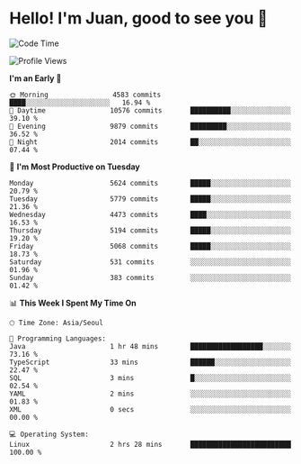 # Hello! I'm Juan, good to see you 👋

<!--
**Y-k-Y/Y-k-Y** is a ✨ _special_ ✨ repository because its `README.md` (this file) appears on your GitHub profile.

Here are some ideas to get you started:

- 🔭 I’m currently working on ...
- 🌱 I’m currently learning ...
- 👯 I’m looking to collaborate on ...
- 🤔 I’m looking for help with ...
- 💬 Ask me about ...
- 📫 How to reach me: ...
- 😄 Pronouns: ...
- ⚡ Fun fact: ...
-->
<!--
![Profile views](https://gpvc.arturio.dev/Y-k-Y)

[![Omid Nikrah StackOverflow](https://github-readme-stackoverflow.vercel.app/?userID=9517076)](https://stackoverflow.com/users/9517076/i-have-10-fingers)
-->

<!--START_SECTION:waka-->
![Code Time](http://img.shields.io/badge/Code%20Time-1%2C804%20hrs%2043%20mins-blue)

![Profile Views](http://img.shields.io/badge/Profile%20Views-0-blue)

**I'm an Early 🐤** 

```text
🌞 Morning                4583 commits        ████░░░░░░░░░░░░░░░░░░░░░   16.94 % 
🌆 Daytime                10576 commits       ██████████░░░░░░░░░░░░░░░   39.10 % 
🌃 Evening                9879 commits        █████████░░░░░░░░░░░░░░░░   36.52 % 
🌙 Night                  2014 commits        ██░░░░░░░░░░░░░░░░░░░░░░░   07.44 % 
```
📅 **I'm Most Productive on Tuesday** 

```text
Monday                   5624 commits        █████░░░░░░░░░░░░░░░░░░░░   20.79 % 
Tuesday                  5779 commits        █████░░░░░░░░░░░░░░░░░░░░   21.36 % 
Wednesday                4473 commits        ████░░░░░░░░░░░░░░░░░░░░░   16.53 % 
Thursday                 5194 commits        █████░░░░░░░░░░░░░░░░░░░░   19.20 % 
Friday                   5068 commits        █████░░░░░░░░░░░░░░░░░░░░   18.73 % 
Saturday                 531 commits         ░░░░░░░░░░░░░░░░░░░░░░░░░   01.96 % 
Sunday                   383 commits         ░░░░░░░░░░░░░░░░░░░░░░░░░   01.42 % 
```


📊 **This Week I Spent My Time On** 

```text
🕑︎ Time Zone: Asia/Seoul

💬 Programming Languages: 
Java                     1 hr 48 mins        ██████████████████░░░░░░░   73.16 % 
TypeScript               33 mins             ██████░░░░░░░░░░░░░░░░░░░   22.47 % 
SQL                      3 mins              █░░░░░░░░░░░░░░░░░░░░░░░░   02.54 % 
YAML                     2 mins              ░░░░░░░░░░░░░░░░░░░░░░░░░   01.83 % 
XML                      0 secs              ░░░░░░░░░░░░░░░░░░░░░░░░░   00.00 % 

💻 Operating System: 
Linux                    2 hrs 28 mins       █████████████████████████   100.00 % 
```


<!--END_SECTION:waka-->

